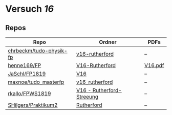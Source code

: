 # Versuch *16*

## Repos

|                           Repo                           |                                                 Ordner                                                  |                                                          PDFs                                                           |
|----------------------------------------------------------|---------------------------------------------------------------------------------------------------------|-------------------------------------------------------------------------------------------------------------------------|
|[chrbeckm/tudo-physik-fp](../repo/chrbeckm/tudo-physik-fp)|[v16-rutherford](https://github.com/chrbeckm/tudo-physik-fp/tree/master/v16-rutherford)                  |–                                                                                                                        |
|[henne169/FP](../repo/henne169/FP)                        |[V16-Rutherford](https://github.com/henne169/FP/tree/master/V16-Rutherford)                              |[V16.pdf](https://docs.google.com/viewer?url=https://raw.githubusercontent.com/henne169/FP/master/V16-Rutherford/V16.pdf)|
|[JaSchl/FP1819](../repo/JaSchl/FP1819)                    |[V16](https://github.com/JaSchl/FP1819/tree/master/V16)                                                  |–                                                                                                                        |
|[maxnoe/tudo_masterfp](../repo/maxnoe/tudo_masterfp)      |[v16_rutherford](https://github.com/maxnoe/tudo_masterfp/tree/master/v16_rutherford)                     |–                                                                                                                        |
|[rkallo/FPWS1819](../repo/rkallo/FPWS1819)                |[V16 - Rutherford-Streeung](https://github.com/rkallo/FPWS1819/tree/master/V16%20-%20Rutherford-Streeung)|–                                                                                                                        |
|[SHilgers/Praktikum2](../repo/SHilgers/Praktikum2)        |[Rutherford](https://github.com/SHilgers/Praktikum2/tree/master/Rutherford)                              |–                                                                                                                        |

